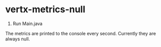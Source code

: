 # vertx-metrics-null
1. Run Main.java

The metrics are printed to the console every second. Currently they are always null.
